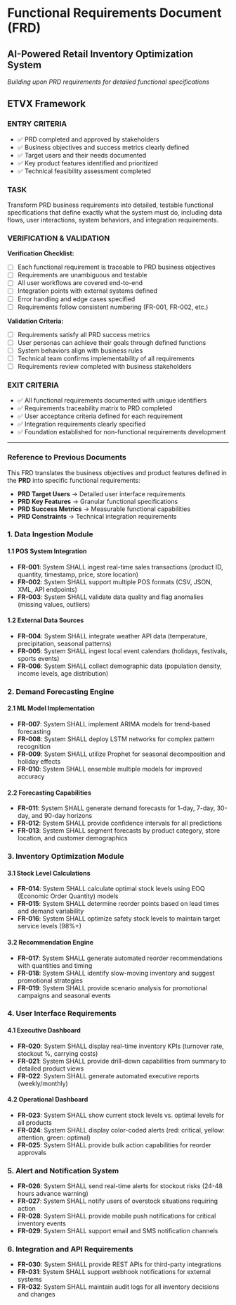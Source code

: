 # Functional Requirements Document (FRD)
## AI-Powered Retail Inventory Optimization System

*Building upon PRD requirements for detailed functional specifications*

## ETVX Framework

### ENTRY CRITERIA
- ✅ PRD completed and approved by stakeholders
- ✅ Business objectives and success metrics clearly defined
- ✅ Target users and their needs documented
- ✅ Key product features identified and prioritized
- ✅ Technical feasibility assessment completed

### TASK
Transform PRD business requirements into detailed, testable functional specifications that define exactly what the system must do, including data flows, user interactions, system behaviors, and integration requirements.

### VERIFICATION & VALIDATION
**Verification Checklist:**
- [ ] Each functional requirement is traceable to PRD business objectives
- [ ] Requirements are unambiguous and testable
- [ ] All user workflows are covered end-to-end
- [ ] Integration points with external systems defined
- [ ] Error handling and edge cases specified
- [ ] Requirements follow consistent numbering (FR-001, FR-002, etc.)

**Validation Criteria:**
- [ ] Requirements satisfy all PRD success metrics
- [ ] User personas can achieve their goals through defined functions
- [ ] System behaviors align with business rules
- [ ] Technical team confirms implementability of all requirements
- [ ] Requirements review completed with business stakeholders

### EXIT CRITERIA
- ✅ All functional requirements documented with unique identifiers
- ✅ Requirements traceability matrix to PRD completed
- ✅ User acceptance criteria defined for each requirement
- ✅ Integration requirements clearly specified
- ✅ Foundation established for non-functional requirements development

---

### Reference to Previous Documents
This FRD translates the business objectives and product features defined in the **PRD** into specific functional requirements:
- **PRD Target Users** → Detailed user interface requirements
- **PRD Key Features** → Granular functional specifications  
- **PRD Success Metrics** → Measurable functional capabilities
- **PRD Constraints** → Technical integration requirements

### 1. Data Ingestion Module
#### 1.1 POS System Integration
- **FR-001**: System SHALL ingest real-time sales transactions (product ID, quantity, timestamp, price, store location)
- **FR-002**: System SHALL support multiple POS formats (CSV, JSON, XML, API endpoints)
- **FR-003**: System SHALL validate data quality and flag anomalies (missing values, outliers)

#### 1.2 External Data Sources
- **FR-004**: System SHALL integrate weather API data (temperature, precipitation, seasonal patterns)
- **FR-005**: System SHALL ingest local event calendars (holidays, festivals, sports events)
- **FR-006**: System SHALL collect demographic data (population density, income levels, age distribution)

### 2. Demand Forecasting Engine
#### 2.1 ML Model Implementation
- **FR-007**: System SHALL implement ARIMA models for trend-based forecasting
- **FR-008**: System SHALL deploy LSTM networks for complex pattern recognition
- **FR-009**: System SHALL utilize Prophet for seasonal decomposition and holiday effects
- **FR-010**: System SHALL ensemble multiple models for improved accuracy

#### 2.2 Forecasting Capabilities
- **FR-011**: System SHALL generate demand forecasts for 1-day, 7-day, 30-day, and 90-day horizons
- **FR-012**: System SHALL provide confidence intervals for all predictions
- **FR-013**: System SHALL segment forecasts by product category, store location, and customer demographics

### 3. Inventory Optimization Module
#### 3.1 Stock Level Calculations
- **FR-014**: System SHALL calculate optimal stock levels using EOQ (Economic Order Quantity) models
- **FR-015**: System SHALL determine reorder points based on lead times and demand variability
- **FR-016**: System SHALL optimize safety stock levels to maintain target service levels (98%+)

#### 3.2 Recommendation Engine
- **FR-017**: System SHALL generate automated reorder recommendations with quantities and timing
- **FR-018**: System SHALL identify slow-moving inventory and suggest promotional strategies
- **FR-019**: System SHALL provide scenario analysis for promotional campaigns and seasonal events

### 4. User Interface Requirements
#### 4.1 Executive Dashboard
- **FR-020**: System SHALL display real-time inventory KPIs (turnover rate, stockout %, carrying costs)
- **FR-021**: System SHALL provide drill-down capabilities from summary to detailed product views
- **FR-022**: System SHALL generate automated executive reports (weekly/monthly)

#### 4.2 Operational Dashboard
- **FR-023**: System SHALL show current stock levels vs. optimal levels for all products
- **FR-024**: System SHALL display color-coded alerts (red: critical, yellow: attention, green: optimal)
- **FR-025**: System SHALL provide bulk action capabilities for reorder approvals

### 5. Alert and Notification System
- **FR-026**: System SHALL send real-time alerts for stockout risks (24-48 hours advance warning)
- **FR-027**: System SHALL notify users of overstock situations requiring action
- **FR-028**: System SHALL provide mobile push notifications for critical inventory events
- **FR-029**: System SHALL support email and SMS notification channels

### 6. Integration and API Requirements
- **FR-030**: System SHALL provide REST APIs for third-party integrations
- **FR-031**: System SHALL support webhook notifications for external systems
- **FR-032**: System SHALL maintain audit logs for all inventory decisions and changes
